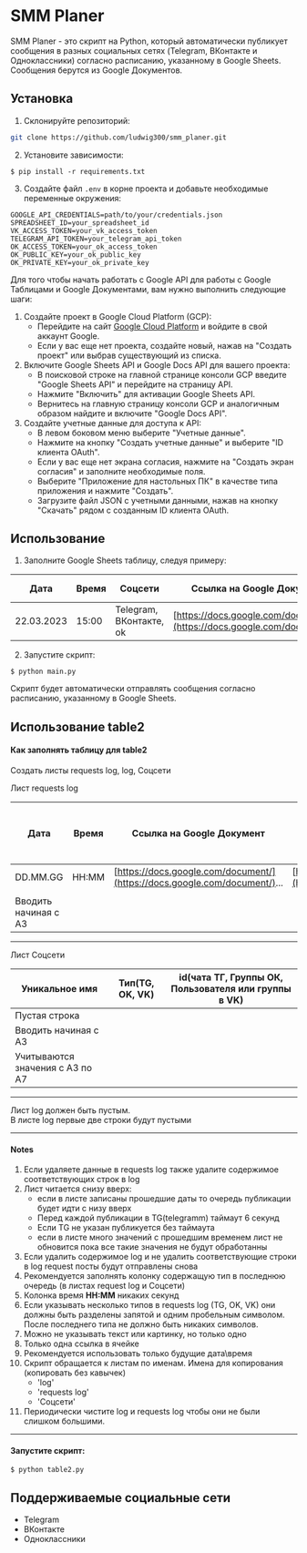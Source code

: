 # SMM Planer

SMM Planer - это скрипт на Python, который автоматически публикует сообщения в разных социальных сетях (Telegram, ВКонтакте и Одноклассники) согласно расписанию, указанному в Google Sheets. Сообщения берутся из Google Документов.


## Установка

1. Склонируйте репозиторий:

``` bash
git clone https://github.com/ludwig300/smm_planer.git
```

2. Установите зависимости:

```
$ pip install -r requirements.txt
```

3. Создайте файл `.env` в корне проекта и добавьте необходимые переменные окружения:

```
GOOGLE_API_CREDENTIALS=path/to/your/credentials.json
SPREADSHEET_ID=your_spreadsheet_id
VK_ACCESS_TOKEN=your_vk_access_token
TELEGRAM_API_TOKEN=your_telegram_api_token
OK_ACCESS_TOKEN=your_ok_access_token
OK_PUBLIC_KEY=your_ok_public_key
OK_PRIVATE_KEY=your_ok_private_key
```


Для того чтобы начать работать с Google API для работы с Google Таблицами и Google Документами, вам нужно выполнить следующие шаги:

1. Создайте проект в Google Cloud Platform (GCP):
   * Перейдите на сайт [Google Cloud Platform](https://console.cloud.google.com/) и войдите в свой аккаунт Google.
   * Если у вас еще нет проекта, создайте новый, нажав на "Создать проект" или выбрав существующий из списка.
2. Включите Google Sheets API и Google Docs API для вашего проекта:
   * В поисковой строке на главной странице консоли GCP введите "Google Sheets API" и перейдите на страницу API.
   * Нажмите "Включить" для активации Google Sheets API.
   * Вернитесь на главную страницу консоли GCP и аналогичным образом найдите и включите "Google Docs API".
3. Создайте учетные данные для доступа к API:
   * В левом боковом меню выберите "Учетные данные".
   * Нажмите на кнопку "Создать учетные данные" и выберите "ID клиента OAuth".
   * Если у вас еще нет экрана согласия, нажмите на "Создать экран согласия" и заполните необходимые поля.
   * Выберите "Приложение для настольных ПК" в качестве типа приложения и нажмите "Создать".
   * Загрузите файл JSON с учетными данными, нажав на кнопку "Скачать" рядом с созданным ID клиента OAuth.

## Использование

1. Заполните Google Sheets таблицу, следуя примеру:

| Дата   | Время | Соцсети                   | Ссылка на Google Документ                              | URL фото                                                | Telegram Chat ID | ВКонтакте Owner ID | OK Group ID |
| ---------- | ---------- | -------------------------------- | ---------------------------------------------------------------------- | ----------------------------------------------------------- | ---------------- | --------------------------- | ----------- |
| 22.03.2023 | 15:00      | Telegram, ВКонтакте, ok | [https://docs.google.com/document/](https://docs.google.com/document/)... | [https://example.com/photo.jpg](https://example.com/photo.jpg) | 123456789        | -123456789                  | 123456789   |

2. Запустите скрипт:

```
$ python main.py
```

Скрипт будет автоматически отправлять сообщения согласно расписанию, указанному в Google Sheets.

## Использование table2

#### Как заполнять таблицу для table2
Создать листы requests log, log, Соцсети
 
Лист requests log

 | Дата | Время | Ссылка на Google Документ | URL фото | Соцсеть(TG, VK, OK) | в колонках  F:L будет отображаться статус | в колонках M:S будет отображаться ссылка на пост |
 |---|-------|---------------------------|----------|---------------------|-------------------------------------------|--------------------------------------------------|
 | DD.MM.GG | HH:MM | [https://docs.google.com/document/](https://docs.google.com/document/)... | [https://example.com/photo.jpg](https://example.com/photo.jpg) |
 |||||| 
 |Вводить начиная с A3|   |||| 

-----
Лист Соцсети

 | Уникальное имя                  | Тип(TG, OK, VK)              | id(чата ТГ, Группы ОК, Пользователя или группы в VK) | 
 |---------------------------------|------------------------------|------------------------------------------------------| 
 | Пустая строка                   |                              |                                                    | 
 | Вводить начиная с A3   |                              |                                                    | 
 | Учитываются значения с A3 по A7 |                              |                                                    | 
----

Лист log должен быть пустым.  
В листе log первые две строки будут пустыми

-----
#### Notes
1. Если удаляете данные в requests log также удалите содержимое соответствующих строк в log  
2. Лист читается снизу вверх:
   * если в листе записаны прошедшие даты то очередь публикации будет идти с низу вверх
   * Перед каждой публикации в TG(telegramm) таймаут 6 секунд
   * Если TG не указан публикуется без таймаута
   * если в листе много значений с прошедшим временем лист не обновится пока все такие значения не будут обработанны
3. Если удалить содержимое log и не удалить соответствующие строки в log request посты будут отправлены снова
4. Рекомендуется заполнять колонку содержащую тип в последнюю очередь (в листах request log и Соцсети)
5. Колонка время **HH:MM** никаких секунд
6. Если указывать несколько типов в requests log (TG, OK, VK) они должны быть разделены запятой и одним пробельным символом.
После последнего типа не должно быть никаких символов.
7. Можно не указывать текст или картинку, но только одно
8. Только одна ссылка в ячейке
9. Рекомендуется использовать только будущие дата\время
10. Скрипт обращается к листам по именам. Имена для копирования (копировать без кавычек)
    * 'log'
    * 'requests log'
    * 'Соцсети' 
11. Периодически чистите log и requests log чтобы они не были слишком большими.
----
#### Запустите скрипт:

```
$ python table2.py
```

## Поддерживаемые социальные сети

* Telegram
* ВКонтакте
* Одноклассники
